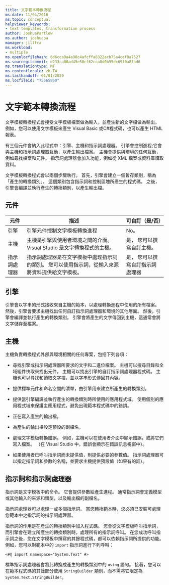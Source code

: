```yaml
---
title: 文字範本轉換流程
ms.date: 11/04/2016
ms.topic: conceptual
helpviewer_keywords:
- text templates, transformation process
author: JoshuaPartlow
ms.author: joshuapa
manager: jillfra
ms.workload:
- multiple
ms.openlocfilehash: 6d6cca9a4a98c4afcffa8322acb75a4cef8a7527
ms.sourcegitcommit: d233ca00ad45e50cf62cca0d0b95dc69f0a87ad6
ms.translationtype: MT
ms.contentlocale: zh-TW
ms.lasthandoff: 01/01/2020
ms.locfileid: "75565860"
---
```

# <a name="the-text-template-transformation-process"></a>文字範本轉換流程
文字模板轉換程式會接受文字模板檔案做為輸入，並產生新的文字檔做為輸出。 例如，您可以使用文字模板來產生 Visual Basic 或C#程式碼，也可以產生 HTML 報表。

 有三個元件會納入此程式中：引擎、主機和指示詞處理器。 引擎會控制進程;它會與主機和指示詞處理器互動，以產生輸出檔案。 主機會提供與環境的任何互動，例如尋找檔案和元件。 指示詞處理器會加入功能，例如從 XML 檔案或資料庫讀取資料。

 文字模板轉換程式會以兩個步驟執行。 首先，引擎會建立一個暫存類別，稱為「產生的轉換類別」。 這個類別包含指示詞和控制區塊所產生的程式碼。 之後，引擎會編譯並執行產生的轉換類別，以產生輸出檔。

## <a name="components"></a>元件

|元件|描述|可自訂（是/否）|
|-|-|-|
|引擎|引擎元件控制文字模板轉換進程|No。|
|主機|主機是引擎與使用者環境之間的介面。 Visual Studio 是文字轉換程式的主機。|是， 您可以撰寫自訂主機。|
|指示詞處理器|指示詞處理器是在文字模板中處理指示詞的類別。 您可以使用指示詞，從輸入來源將資料提供給文字模板。|是， 您可以撰寫自訂指示詞處理器|

## <a name="the-engine"></a>引擎
 引擎會以字串的形式接收來自主機的範本，以處理轉換進程中使用的所有檔案。 然後，引擎會要求主機找出任何自訂指示詞處理器和環境的其他層面。 然後，引擎會編譯並執行產生的轉換類別。 引擎會將產生的文字傳回到主機，這通常會將文字儲存至檔案。

## <a name="the-host"></a>主機
 主機負責轉換程式外部與環境相關的任何專案，包括下列各項：

- 尋找引擎或指示詞處理器所要求的文字和二進位檔案。 主機可以搜尋目錄和全域組件快取來找出元件。 主機可以找出引擎的自訂指示詞處理器程式碼。 主機也可以尋找和讀取文字檔，並以字串形式傳回其內容。

- 提供標準元件和命名空間的清單，由引擎用來建立所產生的轉換類別。

- 提供當引擎編譯並執行產生的轉換類別時所使用的應用程式域。 使用個別的應用程式域來保護主應用程式，避免出現範本程式碼中的錯誤。

- 正在寫入產生的輸出檔。

- 為產生的輸出檔設定預設的副檔名。

- 處理文字模板轉換錯誤。 例如，主機可以在使用者介面中顯示錯誤，或將它們寫入檔案。 （在 Visual Studio 中，錯誤會顯示在錯誤訊息視窗中）。

- 如果使用者已呼叫指示詞而未提供值，則提供必要的參數值。 指示詞處理器可以指定指示詞和參數的名稱，並要求主機提供預設值（如果有的話）。

## <a name="directives-and-directive-processors"></a>指示詞和指示詞處理器
 指示詞是文字模板中的命令。 它會提供參數給產生進程。 通常指示詞會定義模型或其他輸入的來源和類型，以及輸出檔的副檔名。

 指示詞處理器可以處理一或多個指示詞。 當您轉換範本時，您必須已安裝可處理您範本中之指示詞的指示詞處理器。

 指示詞的作用是在產生的轉換類別中加入程式碼。 您會從文字模板呼叫指示詞，而引擎會在建立所產生的轉換類別時，處理所有的指示詞呼叫。 在您成功呼叫指示詞之後，您在文字模板中撰寫的其餘程式碼，都可以依賴指示詞所提供的功能。 例如，您可以對範本中的 `import` 指示詞進行下列呼叫：

 `<#@ import namespace="System.Text" #>`

 標準指示詞處理器會將此轉換成產生的轉換類別中的 `using` 語句。 接著，您可以在範本程式碼的其餘部分使用 `StringBuilder` 類別，而不需將它限定為 `System.Text.StringBuilder`。
